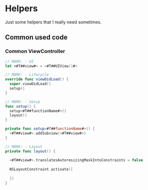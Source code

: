 # Helpers
Just some helpers that I really need sometimes.

## Common used code

### Common ViewController

```Swift
// MARK: - UI
let <#T##view#> = <#T##UIView()#>

// MARK: - Lifecycle
override func viewDidLoad() {
  super.viewDidLoad()
  setup()
}

// MARK: - Setup
func setup() {
  setup<#T##functionName#>()
  layout()
}

private func setup<#T##functionName#>() {
  <#T##view#>.addSubview(<#T##view#>)
}

// MARK: - Layout
private func layout() {
  
  <#T##view#>.translatesAutoresizingMaskIntoConstraints = false
  
  NSLayoutConstraint.activate([
  
  ])
}
```
